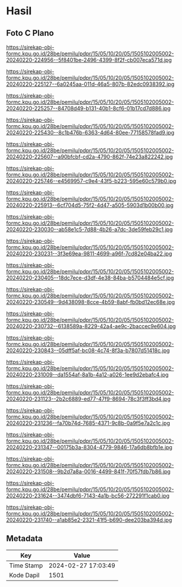 # Hasil

## Foto C Plano

https://sirekap-obj-formc.kpu.go.id/28be/pemilu/pdpr/15/05/10/20/05/1505102005002-20240220-224956--5f8401be-2496-4399-8f2f-cb007eca571d.jpg

https://sirekap-obj-formc.kpu.go.id/28be/pemilu/pdpr/15/05/10/20/05/1505102005002-20240220-225127--6a0245aa-011d-46a5-807b-82edc0938392.jpg

https://sirekap-obj-formc.kpu.go.id/28be/pemilu/pdpr/15/05/10/20/05/1505102005002-20240220-225257--84708d49-b131-40b1-8cf6-01b17cd7d886.jpg

https://sirekap-obj-formc.kpu.go.id/28be/pemilu/pdpr/15/05/10/20/05/1505102005002-20240220-225430--8c1b476b-6363-4d64-80ee-77158578fad9.jpg

https://sirekap-obj-formc.kpu.go.id/28be/pemilu/pdpr/15/05/10/20/05/1505102005002-20240220-225607--a90bfcbf-cd2a-4790-862f-74e23a822242.jpg

https://sirekap-obj-formc.kpu.go.id/28be/pemilu/pdpr/15/05/10/20/05/1505102005002-20240220-225746--e4569957-c9e4-43f5-b223-595e60c579b0.jpg

https://sirekap-obj-formc.kpu.go.id/28be/pemilu/pdpr/15/05/10/20/05/1505102005002-20240220-225913--6cf704d5-75f2-4d47-a505-5903d1b00b00.jpg

https://sirekap-obj-formc.kpu.go.id/28be/pemilu/pdpr/15/05/10/20/05/1505102005002-20240220-230030--ab58e1c5-7d88-4b26-a7dc-3de59feb29c1.jpg

https://sirekap-obj-formc.kpu.go.id/28be/pemilu/pdpr/15/05/10/20/05/1505102005002-20240220-230231--3f3e69ea-9811-4699-a96f-7cd82e04ba22.jpg

https://sirekap-obj-formc.kpu.go.id/28be/pemilu/pdpr/15/05/10/20/05/1505102005002-20240220-230405--18dc7ece-d3df-4e38-84ba-b5704484e5cf.jpg

https://sirekap-obj-formc.kpu.go.id/28be/pemilu/pdpr/15/05/10/20/05/1505102005002-20240220-230549--9d438098-8cce-4b59-8abf-fb0bd12ec68e.jpg

https://sirekap-obj-formc.kpu.go.id/28be/pemilu/pdpr/15/05/10/20/05/1505102005002-20240220-230732--6138589a-8229-42a4-ae9c-2baccec9e604.jpg

https://sirekap-obj-formc.kpu.go.id/28be/pemilu/pdpr/15/05/10/20/05/1505102005002-20240220-230843--05dff5af-bc08-4c74-8f3a-b7807d51418c.jpg

https://sirekap-obj-formc.kpu.go.id/28be/pemilu/pdpr/15/05/10/20/05/1505102005002-20240220-231009--da1554af-8a1b-4a12-a026-1ee9d2ebafc4.jpg

https://sirekap-obj-formc.kpu.go.id/28be/pemilu/pdpr/15/05/10/20/05/1505102005002-20240220-231123--2b2c6889-ed77-47f9-8694-78c3f3ff3bd4.jpg

https://sirekap-obj-formc.kpu.go.id/28be/pemilu/pdpr/15/05/10/20/05/1505102005002-20240220-231236--fa70b74d-7685-4371-9c8b-0a9f5e7a2c1c.jpg

https://sirekap-obj-formc.kpu.go.id/28be/pemilu/pdpr/15/05/10/20/05/1505102005002-20240220-231347--00175b3a-8304-4779-9846-17a6db8bfb1e.jpg

https://sirekap-obj-formc.kpu.go.id/28be/pemilu/pdpr/15/05/10/20/05/1505102005002-20240220-231508--9b2d7a8a-0016-4499-841f-70f57fdb7b86.jpg

https://sirekap-obj-formc.kpu.go.id/28be/pemilu/pdpr/15/05/10/20/05/1505102005002-20240220-231624--3474dbf6-7143-4a1b-bc56-272291f1cab0.jpg

https://sirekap-obj-formc.kpu.go.id/28be/pemilu/pdpr/15/05/10/20/05/1505102005002-20240220-231740--a1ab85e2-2321-41f5-b690-dee203ba394d.jpg


## Metadata

| Key        | Value               |
| ---------- | ------------------- |
| Time Stamp | 2024-02-27 17:03:49 |
| Kode Dapil | 1501                |



